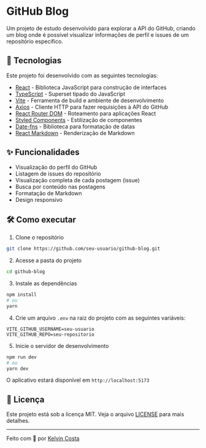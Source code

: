 # GitHub Blog

Um projeto de estudo desenvolvido para explorar a API do GitHub, criando um blog onde é possível visualizar informações de perfil e issues de um repositório específico.

## 🚀 Tecnologias

Este projeto foi desenvolvido com as seguintes tecnologias:

- [React](https://reactjs.org/) - Biblioteca JavaScript para construção de interfaces
- [TypeScript](https://www.typescriptlang.org/) - Superset tipado do JavaScript
- [Vite](https://vitejs.dev/) - Ferramenta de build e ambiente de desenvolvimento
- [Axios](https://axios-http.com/) - Cliente HTTP para fazer requisições à API do GitHub
- [React Router DOM](https://reactrouter.com/) - Roteamento para aplicações React
- [Styled Components](https://styled-components.com/) - Estilização de componentes
- [Date-fns](https://date-fns.org/) - Biblioteca para formatação de datas
- [React Markdown](https://github.com/remarkjs/react-markdown) - Renderização de Markdown

## ✨ Funcionalidades

- Visualização do perfil do GitHub
- Listagem de issues do repositório
- Visualização completa de cada postagem (issue)
- Busca por conteúdo nas postagens
- Formatação de Markdown
- Design responsivo

## 🛠️ Como executar

1. Clone o repositório

```bash
git clone https://github.com/seu-usuario/github-blog.git
```

2. Acesse a pasta do projeto

```bash
cd github-blog
```

3. Instale as dependências

```bash
npm install
# ou
yarn
```

4. Crie um arquivo `.env` na raiz do projeto com as seguintes variáveis:

```
VITE_GITHUB_USERNAME=seu-usuario
VITE_GITHUB_REPO=seu-repositorio
```

5. Inicie o servidor de desenvolvimento

```bash
npm run dev
# ou
yarn dev
```

O aplicativo estará disponível em `http://localhost:5173`

## 📝 Licença

Este projeto está sob a licença MIT. Veja o arquivo [LICENSE](LICENSE) para mais detalhes.

---

Feito com 💜 por [Kelvin Costa](https://github.com/oKelvinCosta)
